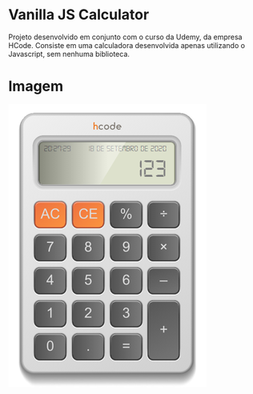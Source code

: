 # Vanilla JS Calculator

Projeto desenvolvido em conjunto com o curso da Udemy, da empresa HCode.
Consiste em uma calculadora desenvolvida apenas utilizando o Javascript, sem nenhuma biblioteca.

# Imagem

![Imagem do Projeto Desenvolvido](./README/Example.png)
